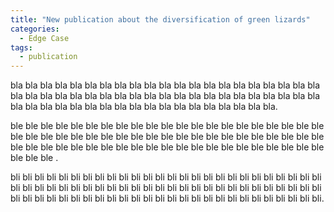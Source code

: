 ```yaml
---
title: "New publication about the diversification of green lizards"
categories:
  - Edge Case
tags:
  - publication
---
```


bla bla bla bla bla bla bla bla bla bla bla bla bla bla bla bla bla bla bla bla bla bla bla bla bla bla bla bla bla bla bla bla bla bla bla bla bla bla bla bla bla bla bla bla bla bla bla bla bla bla bla bla bla bla bla bla bla bla bla bla.

ble ble ble ble ble ble ble ble ble ble ble ble ble ble ble ble ble ble ble ble ble ble ble ble ble ble ble ble ble ble ble ble ble ble ble ble ble ble ble ble ble ble ble ble ble ble ble ble ble ble ble ble ble ble ble ble ble ble ble ble ble ble ble ble ble ble .

bli bli bli bli bli bli bli bli bli bli bli bli bli bli bli bli bli bli bli bli bli bli bli bli bli bli bli bli bli bli bli bli bli bli bli bli bli bli bli bli bli bli bli bli bli bli bli bli bli bli bli bli bli bli bli bli bli bli bli bli bli bli bli bli bli bli bli bli bli bli bli bli bli bli bli bli bli bli.